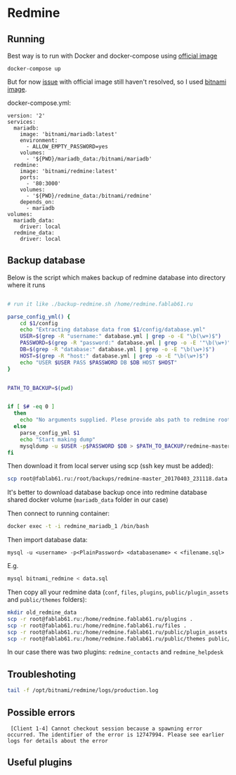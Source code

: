 ---
---

# Redmine

## Running

Best way is to run with Docker and docker-compose using [official image](https://hub.docker.com/_/redmine/)


```
docker-compose up
```

But for now [issue](https://github.com/docker-library/redmine/issues/59) with official image still haven't resolved, so I used [bitnami image](https://hub.docker.com/r/bitnami/redmine/).


docker-compose.yml:

```
version: '2'
services:
  mariadb:
    image: 'bitnami/mariadb:latest'
    environment:
      - ALLOW_EMPTY_PASSWORD=yes
    volumes:
      - '${PWD}/mariadb_data:/bitnami/mariadb'
  redmine:
    image: 'bitnami/redmine:latest'
    ports:
      - '80:3000'
    volumes:
      - '${PWD}/redmine_data:/bitnami/redmine'
    depends_on:
      - mariadb
volumes:
  mariadb_data:
    driver: local
  redmine_data:
    driver: local
```


## Backup database

Below is the script which makes backup of redmine database into directory where it runs

```bash

# run it like ./backup-redmine.sh /home/redmine.fablab61.ru

parse_config_yml() {
	cd $1/config
	echo "Extracting database data from $1/config/database.yml"
	USER=$(grep -R "username:" database.yml | grep -o -E "\b(\w+)$")
	PASSWORD=$(grep -R "password:" database.yml | grep -o -E '"\b(\w+)"$' | sed -e 's/^"//'  -e 's/"$//')
	DB=$(grep -R "database:" database.yml | grep -o -E "\b(\w+)$")
	HOST=$(grep -R "host:" database.yml | grep -o -E "\b(\w+)$")
	echo "USER $USER PASS $PASSWORD DB $DB HOST $HOST"
}


PATH_TO_BACKUP=$(pwd)


if [ $# -eq 0 ]
  then
    echo "No arguments supplied. Plese provide abs path to redmine root directory"
  else
    parse_config_yml $1
    echo "Start making dump"
    mysqldump -u $USER -p$PASSWORD $DB > $PATH_TO_BACKUP/redmine-master_$(date +%Y%m%d_%H%M%S).data.sql
fi

```

Then download it from local server using scp (ssh key must be added):

```bash
scp root@fablab61.ru:/root/backups/redmine-master_20170403_231118.data.sql data.sql
```

It's better to download database backup once into redmine database shared docker volume (`mariadb_data` folder in our case)

Then connect to running container:

```bash
docker exec -t -i redmine_mariadb_1 /bin/bash
```

Then import database data:

```
mysql -u <username> -p<PlainPassword> <databasename> < <filename.sql>
```

E.g.

```bash
mysql bitnami_redmine < data.sql
```

Then copy all your redmine data (`conf`, `files`, `plugins`, `public/plugin_assets` and `public/themes` folders):

```bash
mkdir old_redmine_data
scp -r root@fablab61.ru:/home/redmine.fablab61.ru/plugins .
scp -r root@fablab61.ru:/home/redmine.fablab61.ru/files .
scp -r root@fablab61.ru:/home/redmine.fablab61.ru/public/plugin_assets public/plugin_assets
scp -r root@fablab61.ru:/home/redmine.fablab61.ru/public/themes public/themes
```

In our case there was two plugins: `redmine_contacts` and `redmine_helpdesk`


## Troubleshoting

```bash
tail -f /opt/bitnami/redmine/logs/production.log
```

## Possible errors

```
 [Client 1-4] Cannot checkout session because a spawning error occurred. The identifier of the error is 12747994. Please see earlier logs for details about the error
```


## Useful plugins
